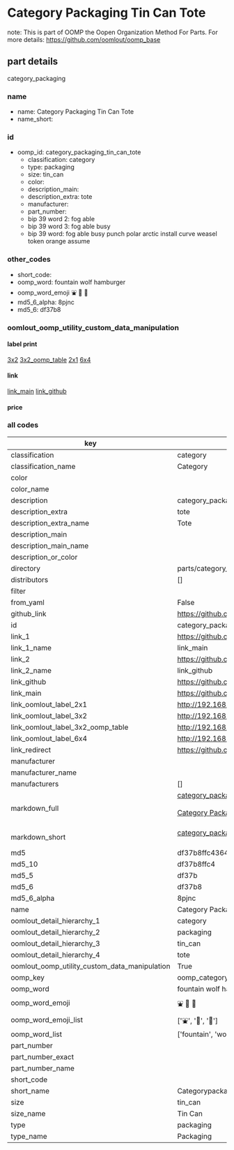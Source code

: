 # Category Packaging Tin Can Tote  

note: This is part of OOMP the Oopen Organization Method For Parts. For more details: https://github.com/oomlout/oomp_base

##  part details
  



category_packaging



### name
* name: Category Packaging Tin Can Tote
* name_short: 
### id
* oomp_id: category_packaging_tin_can_tote
  * classification: category
  * type: packaging
  * size: tin_can
  * color: 
  * description_main: 
  * description_extra: tote
  * manufacturer: 
  * part_number: 
  * bip 39 word 2: fog able
  * bip 39 word 3: fog able busy
  * bip 39 word: fog able busy punch polar arctic install curve weasel token orange assume

### other_codes
* short_code: 
* oomp_word: fountain wolf hamburger
* oomp_word_emoji :fountain: :wolf: :hamburger:
* md5_6_alpha: 8pjnc
* md5_6: df37b8






### oomlout_oomp_utility_custom_data_manipulation
#### label print
[3x2](http://192.168.1.245:1112/?label=oomp%208pjnc)
[3x2_oomp_table](http://192.168.1.108:1112/?label=oomp%208pjnc)
[2x1](http://192.168.1.242:1112/?label=oomp%208pjnc)
[6x4](http://192.168.1.55:1112/?label=oomp%208pjnc)    

#### link

[link_main](https://github.com/oomlout/oomlout_oomp_version_1_messy/tree/main/parts/category_packaging_tin_can_tote) [link_github](https://github.com/oomlout/oomlout_oomp_version_1_messy/tree/main/parts/category_packaging_tin_can_tote)                             

#### price







### all codes 
| key | value |  
| --- | --- |  
| classification | category |  
| classification_name | Category |  
| color |  |  
| color_name |  |  
| description | category_packaging |  
| description_extra | tote |  
| description_extra_name | Tote |  
| description_main |  |  
| description_main_name |  |  
| description_or_color |   |  
| directory | parts/category_packaging_tin_can_tote |  
| distributors | [] |  
| filter |  |  
| from_yaml | False |  
| github_link | https://github.com/oomlout/oomlout_oomp_part_src/tree/main/parts/category_packaging_tin_can_tote |  
| id | category_packaging_tin_can_tote |  
| link_1 | https://github.com/oomlout/oomlout_oomp_version_1_messy/tree/main/parts/category_packaging_tin_can_tote |  
| link_1_name | link_main |  
| link_2 | https://github.com/oomlout/oomlout_oomp_version_1_messy/tree/main/parts/category_packaging_tin_can_tote |  
| link_2_name | link_github |  
| link_github | https://github.com/oomlout/oomlout_oomp_version_1_messy/tree/main/parts/category_packaging_tin_can_tote |  
| link_main | https://github.com/oomlout/oomlout_oomp_version_1_messy/tree/main/parts/category_packaging_tin_can_tote |  
| link_oomlout_label_2x1 | http://192.168.1.242:1112/?label=oomp%208pjnc |  
| link_oomlout_label_3x2 | http://192.168.1.245:1112/?label=oomp%208pjnc |  
| link_oomlout_label_3x2_oomp_table | http://192.168.1.108:1112/?label=oomp%208pjnc |  
| link_oomlout_label_6x4 | http://192.168.1.55:1112/?label=oomp%208pjnc |  
| link_redirect | https://github.com/oomlout/oomlout_oomp_version_1_messy/tree/main/parts/category_packaging_tin_can_tote |  
| manufacturer |  |  
| manufacturer_name |  |  
| manufacturers | [] |  
| markdown_full | [category_packaging_tin_can_tote](none)<br>[](none)<br>[Category Packaging Tin Can Tote](none)<br><br> |  
| markdown_short | [category_packaging_tin_can_tote](none)<br><br> |  
| md5 | df37b8ffc4364eac2cd3badc3e4012d2 |  
| md5_10 | df37b8ffc4 |  
| md5_5 | df37b |  
| md5_6 | df37b8 |  
| md5_6_alpha | 8pjnc |  
| name | Category Packaging Tin Can Tote |  
| oomlout_detail_hierarchy_1 | category |  
| oomlout_detail_hierarchy_2 | packaging |  
| oomlout_detail_hierarchy_3 | tin_can |  
| oomlout_detail_hierarchy_4 | tote |  
| oomlout_oomp_utility_custom_data_manipulation | True |  
| oomp_key | oomp_category_packaging_tin_can_tote |  
| oomp_word | fountain wolf hamburger |  
| oomp_word_emoji | :fountain: :wolf: :hamburger: |  
| oomp_word_emoji_list | [':fountain:', ':wolf:', ':hamburger:'] |  
| oomp_word_list | ['fountain', 'wolf', 'hamburger'] |  
| part_number |  |  
| part_number_exact |  |  
| part_number_name |  |  
| short_code |  |  
| short_name | Categorypackaging |  
| size | tin_can |  
| size_name | Tin Can |  
| type | packaging |  
| type_name | Packaging |  
